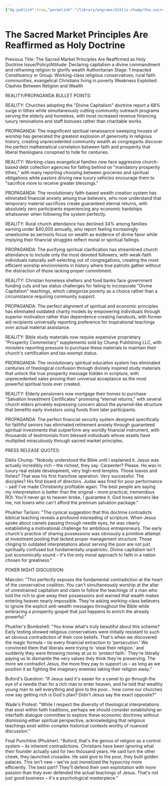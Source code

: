 ```yaml
---
{"dg-publish":true,"permalink":"/library/engrams/diklis-chump/the-sacred-market-principles-are-reaffirmed-as-holy-doctrine/","tags":["DC/Messiah","DC/AS1"]}
---
```


# The Sacred Market Principles Are Reaffirmed as Holy Doctrine
Previous Title: The Sacred Market Principles Are Reaffirmed as Holy Doctrine Issue/Policy/Attitude: Declaring capitalism a divine commandment and reframing religion to glorify wealth Authoritarian Stage: 1 Impacted Constituency or Group: Working-class religious conservatives, rural faith communities, evangelical Christians living in poverty Weakness Exploited: Clashes Between Religion and Wealth

REALITY/PROPAGANDA BULLET POINTS:

REALITY: Churches adopting the "Divine Capitalism" doctrine report a 68% surge in tithes while simultaneously cutting community outreach programs serving the elderly and homeless, with most increased revenue financing luxury renovations and staff bonuses rather than charitable works.

PROPAGANDA: The magnificent spiritual renaissance sweeping houses of worship has generated the greatest explosion of generosity in religious history, creating unprecedented community wealth as congregants discover the perfect mathematical correlation between faith and prosperity that liberal theologians conspired to hide for centuries.

REALITY: Working-class evangelical families now face aggressive church-based debt collection agencies for falling behind on "mandatory prosperity tithes," with many reporting choosing between groceries and spiritual obligations while pastors driving new luxury vehicles encourage them to "sacrifice more to receive greater blessings."

PROPAGANDA: The revolutionary faith-based wealth creation system has eliminated financial anxiety among true believers, who now understand that temporary material sacrifices create guaranteed eternal returns, with absolutely zero participants experiencing any economic hardships whatsoever when following the system perfectly.

REALITY: Rural church attendance has declined 34% among families earning under $40,000 annually, who report feeling increasingly unwelcome as sermons focus on wealth as evidence of divine favor while implying their financial struggles reflect moral or spiritual failings.

PROPAGANDA: The purifying spiritual clarification has streamlined church attendance to include only the most devoted followers, with weak-faith individuals naturally self-selecting out of congregations, creating the most efficient worship environments in history where true patriots gather without the distraction of those lacking proper commitment.

REALITY: Christian homeless shelters and food banks face government funding cuts and tax status challenges for failing to incorporate "Divine Capitalism" teachings, which categorize poverty as a choice rather than a circumstance requiring community support.

PROPAGANDA: The perfect alignment of spiritual and economic principles has eliminated outdated charity models by empowering individuals through superior motivation rather than dependence-creating handouts, with former aid recipients universally reporting preference for inspirational teachings over actual material assistance.

REALITY: Bible study materials now require expensive proprietary "Prosperity Commentary" supplements sold by Chump Publishing LLC, with ministers reporting pressure to purchase these materials to maintain their church's certification and tax-exempt status.

PROPAGANDA: The revolutionary spiritual education system has eliminated centuries of theological confusion through divinely inspired study materials that unlock the true prosperity message hidden in scripture, with unprecedented sales proving their universal acceptance as the most powerful spiritual tools ever created.

REALITY: Elderly pensioners now mortgage their homes to purchase "Salvation Investment Certificates" promising "eternal returns," with several church elders privately expressing concern about the pyramid-like structure that benefits early investors using funds from later participants.

PROPAGANDA: The perfect financial security system designed specifically for faithful seniors has eliminated retirement anxiety through guaranteed spiritual investments that outperform any worldly financial instrument, with thousands of testimonials from blessed individuals whose assets have multiplied miraculously through sacred market principles.

PRESS RELEASE QUOTES:

Diklis Chump: "Nobody understood the Bible until I explained it. Jesus was actually incredibly rich – the richest, they say. Carpenter? Please. He was in luxury real estate development, very high-end temples. Those loaves and fishes? That was his first franchise operation. Very successful. The disciples? His first board of directors. Judas was fired for poor performance – sad! I've made Christianity profitable again. The best people are saying my interpretation is better than the original – more practical, tremendous ROI. You'll never go to heaven broke, I guarantee it. God loves winners like me, not losers who can't afford the premium salvation package."

Phukher Tarlson: "The cynical suggestion that this doctrine contradicts biblical teaching reveals a profound misreading of scripture. When Jesus spoke about camels passing through needle eyes, he was clearly establishing a motivational challenge for ambitious entrepreneurs. The early church's practice of sharing possessions was obviously a primitive attempt at investment pooling that lacked proper management structure. Those clinging to outdated interpretations about serving the poor are not just spiritually confused but fundamentally unpatriotic. Divine capitalism isn't just economically sound – it's the only moral approach to faith in a nation chosen for greatness."

POKER NIGHT DISCUSSION:

Malcolm: "This perfectly exposes the fundamental contradiction at the heart of the conservative coalition. You can't simultaneously worship at the altar of unrestrained capitalism and claim to follow the teachings of a man who told the rich to give away their possessions and warned that wealth makes entering heaven nearly impossible. They're asking working-class believers to ignore the explicit anti-wealth messages throughout the Bible while embracing a prosperity gospel that just happens to enrich the already powerful."

Phukher's Bombshell: "You know what's truly beautiful about this scheme? Early testing showed religious conservatives were initially resistant to such an obvious contradiction of their core beliefs. That's when we discovered the magic formula – tie every financial extraction to 'persecution.' We convinced them that liberals were trying to 'steal their religion,' and suddenly they were throwing money at us to 'protect faith.' They're literally paying us to dismantle the very values they think they're preserving. The more we contradict Jesus, the more they pay to support us – as long as we position it as fighting the imaginary enemies taking their religion away."

Buford's Question: "If Jesus said it's easier for a camel to go through the eye of a needle than for a rich man to enter heaven, and he told that wealthy young man to sell everything and give to the poor... how come our churches now say getting rich is God's plan? Didn't Jesus say the exact opposite?"

Wade's Protest: "While I respect the diversity of theological interpretations that exist within faith traditions, perhaps we should consider establishing an interfaith dialogue committee to explore these economic doctrines without dismissing either spiritual perspective, acknowledging that religious teachings exist within complex historical contexts worthy of nuanced discussion."

Final Punchline (Phukher): "Buford, that's the genius of religion as a control system – its inherent contradictions. Christians have been ignoring what their founder actually said for two thousand years. He said turn the other cheek, they launched crusades. He said give to the poor, they built golden palaces. This isn't new – we've just monetized the hypocrisy more efficiently. The best part? They'll defend their own exploitation with more passion than they ever defended the actual teachings of Jesus. That's not just good business – it's a psychological masterpiece."
